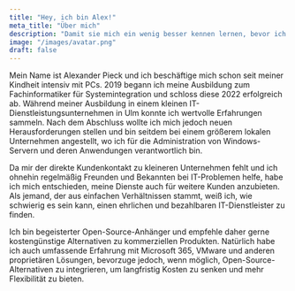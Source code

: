 ```yaml
---
title: "Hey, ich bin Alex!"
meta_title: "Über mich"
description: "Damit sie mich ein wenig besser kennen lernen, bevor ich Sie kennen lerne :)"
image: "/images/avatar.png"
draft: false
---
```


Mein Name ist Alexander Pieck und ich beschäftige mich schon seit meiner Kindheit intensiv mit PCs. 2019 begann ich meine Ausbildung zum Fachinformatiker für Systemintegration und schloss diese 2022 erfolgreich ab. Während meiner Ausbildung in einem kleinen IT-Dienstleistungsunternehmen in Ulm konnte ich wertvolle Erfahrungen sammeln. Nach dem Abschluss wollte ich mich jedoch neuen Herausforderungen stellen und bin seitdem bei einem größerem lokalen Unternehmen angestellt, wo ich für die Administration von Windows-Servern und deren Anwendungen verantwortlich bin.

Da mir der direkte Kundenkontakt zu kleineren Unternehmen fehlt und ich ohnehin regelmäßig Freunden und Bekannten bei IT-Problemen helfe, habe ich mich entschieden, meine Dienste auch für weitere Kunden anzubieten. Als jemand, der aus einfachen Verhältnissen stammt, weiß ich, wie schwierig es sein kann, einen ehrlichen und bezahlbaren IT-Dienstleister zu finden.

Ich bin begeisterter Open-Source-Anhänger und empfehle daher gerne kostengünstige Alternativen zu kommerziellen Produkten. Natürlich habe ich auch umfassende Erfahrung mit Microsoft 365, VMware und anderen proprietären Lösungen, bevorzuge jedoch, wenn möglich, Open-Source-Alternativen zu integrieren, um langfristig Kosten zu senken und mehr Flexibilität zu bieten.
